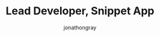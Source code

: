 ---
layout: person
image: jonathon.jpg
name: Jonathon Gray
author: jonathongray
title: Lead Developer, Snippet App
order: 10

social: 
  - account: twitter
    username: jdgray
  - account: facebook
    username: jonathon.gray
  - account: github
    username: jdgray
  - account: instagram
    username: jdgray03
  - account: spotify
    username: jdgray03
    
---